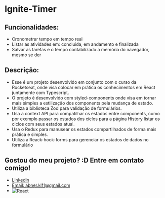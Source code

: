 # Ignite-Timer   

## Funcionalidades:
- Cronometrar tempo em tempo real
- Listar as atividades em: concluida, em andamento e finalizada
- Salvar as tarefas e o tempo contabilizado a memória do navegador, mesmo se der 

## Descrição:
- Esse é um projeto desenvolvido em conjunto com o curso da Rocketseat, onde visa colocar em prática os conhecimentos em React juntamente com Typescript.
- O projeto é desenvolvido com styled-components onde visa em tornar mais simples a estilização dos components pela mudança de estado.
- Utiliza a biblioteca Zod para validação de formulários.
- Usa a context API para compatilhar os estados entre components, como por exemplo passar os estados dos ciclos para a página History listar os ciclos com seus estados atual.
- Usa o Redux para manusear os estados compartilhados de forma mais prática e simples.
- Utiliza a Reack-hook-forms para gerenciar os estados de dados no formulário


## Gostou do meu projeto? :D Entre em contato comigo! 
- [Linkedin](https://www.linkedin.com/in/abner-santos-b195b8228/) <br/>
- [Email: abner.kif1@gmail.com](mailto:abner.kif1@gmail.com)
- <img align="center" alt="React" src="https://img.shields.io/badge/React-20232A?style=for-the-badge&logo=react&logoColor=61DAFB%22">
